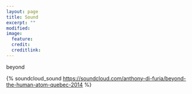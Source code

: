 ```yaml
---
layout: page
title: Sound
excerpt: ""
modified: 
image:
  feature: 
  credit: 
  creditlink: 
---
```


beyond


{% soundcloud_sound https://soundcloud.com/anthony-di-furia/beyond-the-human-atom-quebec-2014 %}

